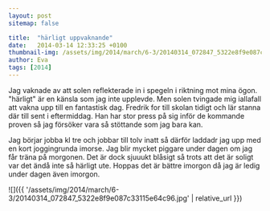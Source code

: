 ```yaml
---
layout: post
sitemap: false

title:  "härligt uppvaknande"
date:   2014-03-14 12:33:25 +0100
thumbnail-img: /assets/img/2014/march/6-3/20140314_072847_5322e8f9e087c33115e64c96.jpg
author: Eva
tags: [2014]
---
```


Jag vaknade av att solen reflekterade in i spegeln i riktning mot mina ögon.  "härligt" är en känsla som jag inte upplevde. Men solen tvingade mig iallafall  att vakna upp till en fantastisk dag. Fredrik for till skolan tidigt och lär stanna där till sent i eftermiddag. Han har stor press på sig inför de kommande proven så jag försöker vara så stöttande som jag bara kan. 

Jag börjar jobba kl tre och jobbar till tolv inatt så därför laddadr jag upp med en kort joggingrunda imorse. Jag blir mycket piggare under dagen om jag får träna på morgonen. Det är dock sjuuukt blåsigt så trots att det är soligt var det ändå inte så härligt ute. Hoppas det är bättre imorgon då jag är ledig under dagen även imorgon.

![]({{ '/assets/img/2014/march/6-3/20140314_072847_5322e8f9e087c33115e64c96.jpg'  | relative_url }})

